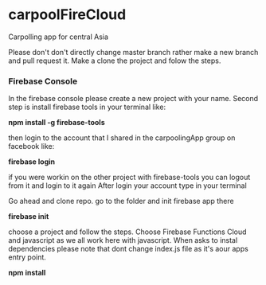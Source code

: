# carpoolFireCloud
Carpolling app for central Asia

Please don't don't directly change master branch rather make a new branch and pull request it.
Make a clone the project and folow the steps.

### Firebase Console
In the firebase console please create a new project with your name. Second step is install firebase tools in your
terminal like:

**npm install -g firebase-tools**

then login to the account that I shared in the carpoolingApp group on facebook like:

**firebase login**

if you were workin on the other project with firebase-tools you can logout from it and login to it again
After login your account type in your terminal 

Go ahead and clone repo. go to the folder and init firebase app there 

**firebase init**

choose a project and follow the steps. Choose Firebase Functions Cloud and javascript as we all work here with javascript.
When asks to instal dependencies please note that dont change index.js file as it's aour apps entry point.

**npm install**

